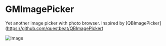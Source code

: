 # GMImagePicker

Yet another image picker with photo browser. Inspired by [QBImagePicker] (https://github.com/questbeat/QBImagePicker)

![Image](http://im2.ezgif.com/tmp/ezgif-1199686347.gif)
